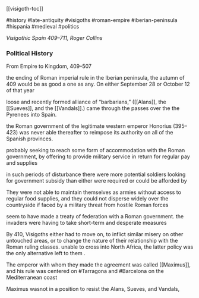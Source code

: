 [[visigoth-toc]]

#history #late-antiquity #visigoths #roman-empire #iberian-peninsula #hispania #medieval  #politics

*Visigothic Spain 409–711, Roger Collins*

### Political History

From Empire to Kingdom, 409–507  

the ending of Roman imperial rule in the Iberian peninsula, the autumn of 409 would be as good a one as any. On either September 28 or October 12 of that year 

loose and recently formed alliance of “barbarians,” ([[Alans]], the [[Sueves]], and the [[Vandals]].) came through the passes over the the Pyrenees into Spain.  

the Roman government of the legitimate western emperor Honorius (395–423) was never able thereafter to reimpose its authority on all of the Spanish provinces.  

probably seeking to reach some form of accommodation with the Roman government, by offering to provide military service in return for regular pay and supplies 

in such periods of disturbance there were more potential soldiers looking for government subsidy than either were required or could be afforded by  

They were not able to maintain themselves as armies without access to regular food supplies, and they could not disperse widely over the countryside if faced by a military threat from hostile Roman forces  

seem to have made a treaty of federation with a Roman government.  the invaders were having to take short-term and desperate measures  

By 410, Visigoths either had to move on, to inflict similar misery on other untouched areas, or to change the nature of their relationship with the Roman ruling classes.  unable to cross into North Africa, the latter policy was the only alternative left to them .  

The emperor with whom they made the agreement was called [[Maximus]], and his rule was centered on #Tarragona and #Barcelona on the Mediterranean coast  

Maximus wasnot  in a position to resist the Alans, Sueves, and Vandals,





